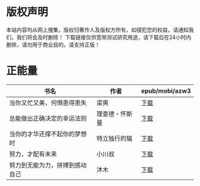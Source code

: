 # 版权声明

本站内容均从网上搜集，版权归著作人及版权方所有，如侵犯您的权益，请通知我们，我们将会及时删除！ 下载链接仅供宽带测试研究用途，请下载后在24小时内删除，请勿用于商业目的。请支持正版！

# 正能量

| 书名 | 作者 | epub/mobi/azw3 |
| --- | --- | --- |
| 当你又忙又美，何惧患得患失 | 梁爽 | [下载](https://url89.ctfile.com/f/31084289-1356988837-3700ad?p=8866) |
| 总能做出正确决定的幸运法则 | 理查德・怀斯曼 | [下载](https://url89.ctfile.com/f/31084289-1357051366-558fe8?p=8866) |
| 当你的才华还撑不起你的梦想时 | 特立独行的猫 | [下载](https://url89.ctfile.com/f/31084289-1357009912-93585d?p=8866) |
| 努力，才配有未来 | 小川叔 | [下载](https://url89.ctfile.com/f/31084289-1357006513-2c0793?p=8866) |
| 努力到无能为力，拼搏到感动自己 | 沐木 | [下载](https://url89.ctfile.com/f/31084289-1357006447-568588?p=8866) |
